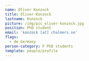 ```yaml
---
name: Oliver Konzock
title: Oliver-Konzock
lastname: Konzock
picture: /img/pic_oliver-konzock.jpg
position: PhD student
email: 'konzock [at] chalmers.se'
flags:
  - de Germany
person-category: F PhD students
template: people/profile
---
```


